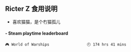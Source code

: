 ## Ricter Z 食用说明
- 喜欢猫猫，是个冇猫孤儿

<!-- steam-box start -->
#### - Steam playtime leaderboard
```text
🎮 World of Warships                 🕘 174 hrs 41 mins
```
<!-- Powered by https://github.com/YouEclipse/steam-box . -->
<!-- steam-box end -->
